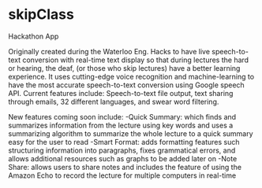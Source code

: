 # skipClass
Hackathon App

Originally created during the Waterloo Eng. Hacks to have live speech-to-text conversion with real-time text display so that during lectures the hard or hearing, the deaf, (or those who skip lectures) have a better learning experience. It uses cutting-edge voice recognition and machine-learning to have the most accurate speech-to-text conversion using Google speech API. Current features include: Speech-to-text file output, text sharing through emails, 32 different languages, and swear word filtering.

New features coming soon include:
-Quick Summary: which finds and summarizes information from the lecture using key words and uses a summarizing algorithm to summarize the whole lecture to a quick summary easy for the user to read 
-Smart Format: adds formatting features such structuring information into paragraphs, fixes grammatical errors, and allows additional resources such as graphs to be added later on
-Note Share: allows users to share notes and includes the feature of using the Amazon Echo to record the lecture for multiple computers in real-time
